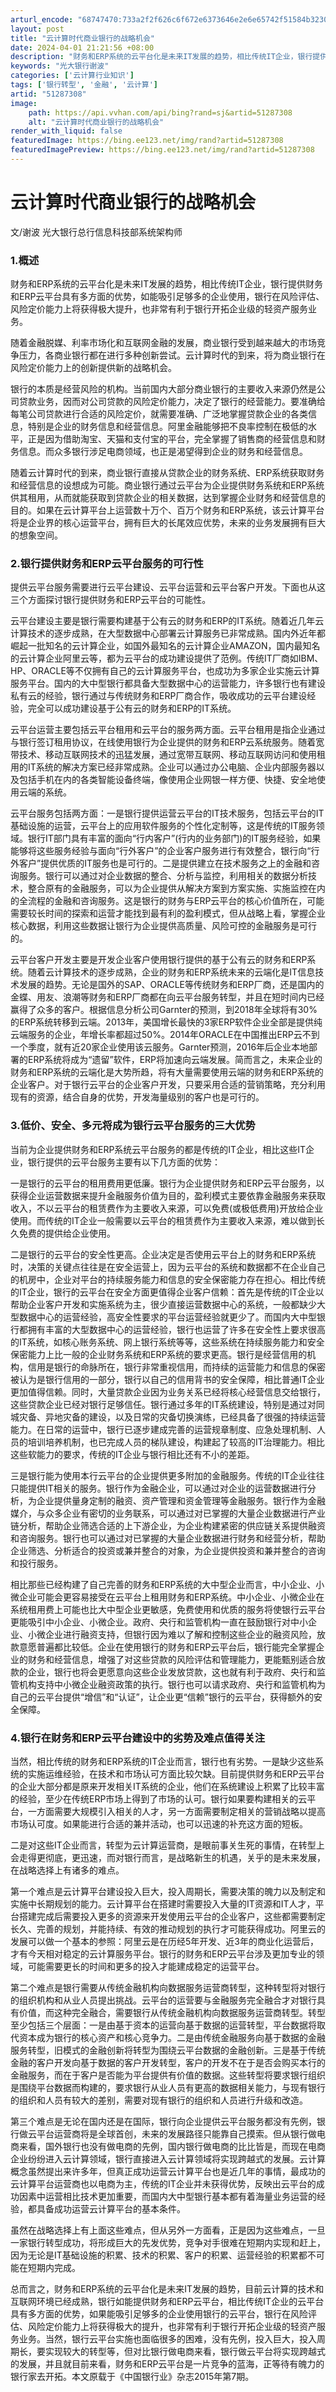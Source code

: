 ```yaml
---
arturl_encode: "68747470:733a2f2f626c6f672e6373646e2e6e65742f51584b32303031:2f61727469636c652f64657461696c732f3531323837333038"
layout: post
title: "云计算时代商业银行的战略机会"
date: 2024-04-01 21:21:56 +08:00
description: "财务和ERP系统的云平台化是未来IT发展的趋势，相比传统IT企业，银行提供财务和ERP云平台具有多方"
keywords: "光大银行谢波"
categories: ['云计算行业知识']
tags: ['银行转型', '金融', '云计算']
artid: "51287308"
image:
    path: https://api.vvhan.com/api/bing?rand=sj&artid=51287308
    alt: "云计算时代商业银行的战略机会"
render_with_liquid: false
featuredImage: https://bing.ee123.net/img/rand?artid=51287308
featuredImagePreview: https://bing.ee123.net/img/rand?artid=51287308
---
```


# 云计算时代商业银行的战略机会

文/谢波 光大银行总行信息科技部系统架构师

### 1.概述

财务和ERP系统的云平台化是未来IT发展的趋势，相比传统IT企业，银行提供财务和ERP云平台具有多方面的优势，如能吸引足够多的企业使用，银行在风险评估、风险定价能力上将获得极大提升，也非常有利于银行开拓企业级的轻资产服务业务。

随着金融脱媒、利率市场化和互联网金融的发展，商业银行受到越来越大的市场竞争压力，各商业银行都在进行多种创新尝试。云计算时代的到来，将为商业银行在风险定价能力上的创新提供新的战略机会。

银行的本质是经营风险的机构。当前国内大部分商业银行的主要收入来源仍然是公司贷款业务，因而对公司贷款的风险定价能力，决定了银行的经营能力。要准确给每笔公司贷款进行合适的风险定价，就需要准确、广泛地掌握贷款企业的各类信息，特别是企业的财务信息和经营信息。阿里金融能够把不良率控制在极低的水平，正是因为借助淘宝、天猫和支付宝的平台，完全掌握了销售商的经营信息和财务信息。而众多银行涉足电商领域，也正是渴望得到企业的财务和经营信息。

随着云计算时代的到来，商业银行直接从贷款企业的财务系统、ERP系统获取财务和经营信息的设想成为可能。商业银行通过云平台为企业提供财务系统和ERP系统供其租用，从而就能获取到贷款企业的相关数据，达到掌握企业财务和经营信息的目的。如果在云计算平台上运营数十万个、百万个财务和ERP系统，该云计算平台将是企业界的核心运营平台，拥有巨大的长尾效应优势，未来的业务发展拥有巨大的想象空间。

### 2.银行提供财务和ERP云平台服务的可行性

提供云平台服务需要进行云平台建设、云平台运营和云平台客户开发。下面也从这三个方面探讨银行提供财务和ERP云平台的可能性。

云平台建设主要是银行需要构建基于公有云的财务和ERP的IT系统。随着近几年云计算技术的逐步成熟，在大型数据中心部署云计算服务已非常成熟。国内外近年都崛起一批知名的云计算企业，如国外最知名的云计算企业AMAZON，国内最知名的云计算企业阿里云等，都为云平台的成功建设提供了范例。传统IT厂商如IBM、HP、ORACLE等不仅拥有自己的云计算服务平台，也成功为多家企业实施云计算服务平台。国内的大中型银行都具备大型数据中心的运营能力，许多银行也有建设私有云的经验，银行通过与传统财务和ERP厂商合作，吸收成功的云平台建设经验，完全可以成功建设基于公有云的财务和ERP的IT系统。

云平台运营主要包括云平台租用和云平台的服务两方面。云平台租用是指企业通过与银行签订租用协议，在线使用银行为企业提供的财务和ERP云系统服务。随着宽带技术、移动互联网技术的迅猛发展，通过宽带互联网、移动互联网访问和使用租用的IT系统的解决方案已经非常成熟。企业可以通过办公电脑、企业内部服务器以及包括手机在内的各类智能设备终端，像使用企业网银一样方便、快捷、安全地使用云端的系统。

云平台服务包括两方面：一是银行提供运营云平台的IT技术服务，包括云平台的IT基础设施的运营，云平台上的应用软件服务的个性化定制等，这是传统的IT服务领域。银行IT部门具有丰富的面向“行内客户”(行内的业务部门)的IT服务经验，如果能够将这些服务经验与面向“行外客户”的企业客户服务进行有效整合，银行向“行外客户”提供优质的IT服务也是可行的。二是提供建立在技术服务之上的金融和咨询服务。银行可以通过对企业数据的整合、分析与监控，利用相关的数据分析技术，整合原有的金融服务，可以为企业提供从解决方案到方案实施、实施监控在内的全流程的金融和咨询服务。这是银行的财务与ERP云平台的核心价值所在，可能需要较长时间的探索和运营才能找到最有利的盈利模式，但从战略上看，掌握企业核心数据，利用这些数据让银行为企业提供高质量、风险可控的金融服务是可行的。

云平台客户开发主要是开发企业客户使用银行提供的基于公有云的财务和ERP系统。随着云计算技术的逐步成熟，企业的财务和ERP系统未来的云端化是IT信息技术发展的趋势。无论是国外的SAP、ORACLE等传统财务和ERP厂商，还是国内的金蝶、用友、浪潮等财务和ERP厂商都在向云平台服务转型，并且在短时间内已经赢得了众多的客户。根据信息分析公司Garnter的预测，到2018年全球将有30%的ERP系统转移到云端。2013年，美国增长最快的3家ERP软件企业全部是提供纯云端服务的企业，年增长率都超过50%。2014年ORACLE在中国推出ERP云不到一个季度，就有近20家企业使用该云服务。Garnter预测，2016年后企业本地部署的ERP系统将成为“遗留”软件，ERP将加速向云端发展。简而言之，未来企业的财务和ERP系统的云端化是大势所趋，将有大量需要使用云端的财务和ERP系统的企业客户。对于银行云平台的企业客户开发，只要采用合适的营销策略，充分利用现有的资源，结合自身的优势，开发海量级别的客户也是可行的。

### 3.低价、安全、多元将成为银行云平台服务的三大优势

当前为企业提供财务和ERP系统云平台服务的都是传统的IT企业，相比这些IT企业，银行提供的云平台服务主要有以下几方面的优势：

一是银行的云平台的租用费用更低廉。银行为企业提供财务和ERP云平台服务，以获得企业运营数据来提升金融服务价值为目的，盈利模式主要依靠金融服务来获取收入，不以云平台的租赁费作为主要收入来源，可以免费(或极低费用)开放给企业使用。而传统的IT企业一般需要以云平台的租赁费作为主要收入来源，难以做到长久免费的提供给企业使用。

二是银行的云平台的安全性更高。企业决定是否使用云平台上的财务和ERP系统时，决策的关键点往往是在安全运营上，因为云平台的系统和数据都不在企业自己的机房中，企业对平台的持续服务能力和信息的安全保密能力存在担心。相比传统的IT企业，银行的云平台在安全方面更值得企业客户信赖：首先是传统的IT企业以帮助企业客户开发和实施系统为主，很少直接运营数据中心的系统，一般都缺少大型数据中心的运营经验，高安全性要求的平台运营经验就更少了。而国内大中型银行都拥有丰富的大型数据中心的运营经验，银行也运营了许多在安全性上要求很高的IT系统，如核心账务系统、网上银行系统等等，这些系统在持续服务能力和安全保密能力上比一般的企业财务系统和ERP系统的要求更高。银行是经营信用的机构，信用是银行的命脉所在，银行非常重视信用，而持续的运营能力和信息的保密被认为是银行信用的一部分，银行以自己的信用背书的安全保障，相比普通IT企业更加值得信赖。同时，大量贷款企业因为业务关系已经将核心经营信息交给银行，这些贷款企业已经对银行足够信任。银行通过多年的IT系统建设，特别是通过对同城灾备、异地灾备的建设，以及日常的灾备切换演练，已经具备了很强的持续运营能力。在日常的运营中，银行已逐步建成完善的运营规章制度、应急处理机制、人员的培训培养机制，也已完成人员的梯队建设，构建起了较高的IT治理能力。相比这些软能力的要求，传统的IT企业与银行相比还有不小的差距。

三是银行能为使用本行云平台的企业提供更多附加的金融服务。传统的IT企业往往只能提供IT相关的服务。银行作为金融企业，可以通过对企业的运营数据进行分析，为企业提供量身定制的融资、资产管理和资金管理等金融服务。银行作为金融媒介，与众多企业有密切的业务联系，可以通过对已掌握的大量企业数据进行产业链分析，帮助企业筛选合适的上下游企业，为企业构建紧密的供应链关系提供融资和咨询服务。银行也可以通过对已掌握的大量企业数据进行财务和经营分析，帮助企业筛选、分析适合的投资或兼并整合的对象，为企业提供投资和兼并整合的咨询和投行服务。

相比那些已经构建了自己完善的财务和ERP系统的大中型企业而言，中小企业、小微企业可能会更容易接受在云平台上租用财务和ERP系统。中小企业、小微企业在系统租用费上可能也比大中型企业更敏感，免费使用和优质的服务将使银行云平台更能吸引中小企业、小微企业。政府、央行和监管机构一直在鼓励银行对中小企业、小微企业进行融资支持，但银行因为难以了解和控制这些企业的融资风险，放款意愿普遍都比较低。企业在使用银行的财务和ERP云平台后，银行能完全掌握企业的财务和经营信息，增强了对这些贷款的风险评估和管理能力，更能甄别适合放款的企业，银行也将会更愿意向这些企业发放贷款，这也就有利于政府、央行和监管机构支持中小微企业融资政策的执行。银行也可以请求政府、央行和监管机构为自己的云平台提供“增信”和“认证”，让企业更“信赖”银行的云平台，获得额外的安全保障。

### 4.银行在财务和ERP云平台建设中的劣势及难点值得关注

当然，相比传统的财务和ERP系统的IT企业而言，银行也有劣势。一是缺少这些系统的实施运维经验，在技术和市场认可方面比较欠缺。目前提供财务和ERP云平台的企业大部分都是原来开发相关IT系统的企业，他们在系统建设上积累了比较丰富的经验，至少在传统ERP市场上得到了市场的认可。银行如果要构建相关的云平台，一方面需要大规模引入相关的人才，另一方面需要制定相关的营销战略以提高市场认可度。如果能进行合适的兼并活动，也可以迅速的补充这方面的短板。

二是对这些IT企业而言，转型为云计算运营商，是眼前事关生死的事情，在转型上会走得更彻底，更迅速，而对银行而言，是战略新生的机遇，关乎的是未来发展，在战略选择上有诸多的难点。

第一个难点是云计算平台建设投入巨大，投入周期长，需要决策的魄力以及制定和实施中长期规划的能力。云计算平台在搭建时需要投入大量的IT资源和IT人才，平台搭建完成后需要投入更多的资源来开发使用云平台的企业客户，这些都需要制定长久、完善的规划，并能持续、有效的推动规划的执行才可能获得成功。阿里云的发展可以做一个基本的参照：阿里云是在历经5年开发、近3年的商业化运营后，才有今天相对稳定的云计算服务平台。银行的财务和ERP云平台涉及更加专业的领域，可能需要更长的时间和更多的投入才能建成稳定的运营平台。

第二个难点是银行需要从传统金融机构向数据服务运营商转型，这种转型将对银行的组织机构和从业人员提出挑战。云平台的运营要与金融服务完全融合才对银行具有价值，而这种完全融合，需要银行从传统金融机构向数据服务运营商转型。转型至少包括三个层面：一是由基于资本的运营向基于数据的运营转型，平台数据将取代资本成为银行的核心资产和核心竞争力。二是由传统金融服务向基于数据的金融服务转型，旧模式的金融创新将转型为围绕云平台数据的金融创新。三是基于传统金融的客户开发向基于数据的客户开发转型，客户的开发不在于是否会购买本行的金融服务，而在于客户是否能为平台提供有价值的数据。这些转型将要求银行组织是围绕平台数据而构建的，要求银行从业人员有更高的数据相关能力，与现有银行的组织和人员有较大的差别，需要对现有银行的组织和人员进行升级和改造。

第三个难点是无论在国内还是在国际，银行向企业提供云平台服务都没有先例，银行做云平台运营商将是全球首创，未来的发展路径只能靠自己摸索。但从银行做电商来看，国外银行也没有做电商的先例，国内银行做电商的比比皆是，而现在电商企业纷纷进入云计算领域，银行直接进入云计算领域将实现跨越式的发展。云计算概念虽然提出来许多年，但真正成功运营云计算平台也是近几年的事情，最成功的云计算平台运营商也以电商为主，传统的IT企业并未获得优势，反映出云平台的成功因素中运营相比技术更加重要，而国内大中型银行基本都有着海量业务运营的经验，都具备成功运营云计算平台的基本条件。

虽然在战略选择上有上面这些难点，但从另外一方面看，正是因为这些难点，一旦一家银行转型成功，将形成巨大的先发优势，竞争对手很难在短期内实现和赶上，因为无论是IT基础设施的积累、技术的积累、客户的积累、运营经验的积累都不可能在短期内完成。

总而言之，财务和ERP系统的云平台化是未来IT发展的趋势，目前云计算的技术和互联网环境已经成熟，银行如能提供财务和ERP云平台，相比传统IT企业的云平台具有多方面的优势，如果能吸引足够多的企业使用银行的云平台，银行在风险评估、风险定价能力上将获得极大的提升，也非常有利于银行开拓企业级的轻资产服务业务。当然，银行云平台实施也面临很多的困难，没有先例，投入巨大，投入周期长，要实现较大的转型等，但对比银行做电商来看，银行做云平台将实现跨越式的发展，并且就目前来看，财务和ERP云平台是一片竞争的蓝海，正等待有魄力的银行家去开拓。本文原载于《中国银行业》杂志2015年第7期。